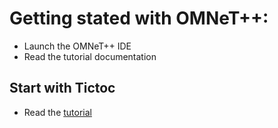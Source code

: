 # Getting stated with OMNeT++:
- Launch the OMNeT++ IDE
- Read the tutorial documentation
## Start with Tictoc 
- Read the [tutorial](https://docs.omnetpp.org/tutorials/tictoc/)
 
